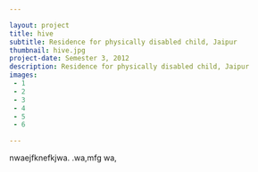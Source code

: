 ```yaml
---

layout: project
title: hive
subtitle: Residence for physically disabled child, Jaipur
thumbnail: hive.jpg
project-date: Semester 3, 2012
description: Residence for physically disabled child, Jaipur
images:
 - 1
 - 2
 - 3
 - 4
 - 5
 - 6

---
```


nwaejfknefkjwa. .wa,mfg wa,
